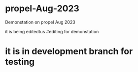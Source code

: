 # propel-Aug-2023
Demonstation on propel Aug 2023

 it is being editedtus
 #editing for demonstation

# it is in development branch for testing